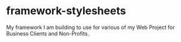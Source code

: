 # framework-stylesheets
My framework I am building to use for various of my Web Project for Business Clients and Non-Profits.
